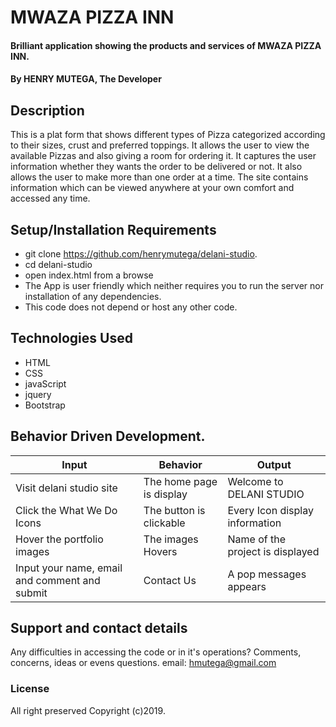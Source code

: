 # MWAZA PIZZA INN
#### Brilliant application showing the products and services of MWAZA PIZZA INN.
#### By **HENRY MUTEGA, The Developer**
## Description
This is a plat form that shows different types of Pizza categorized according to their sizes, crust and preferred toppings. It allows the user to view the available Pizzas and also giving a room for ordering it.
It captures the user information whether they wants the order to be delivered or not.
It also allows the user to make more than one order at a time.
The site contains information which can be viewed anywhere at your own comfort and accessed any time.
## Setup/Installation Requirements
* git clone https://github.com/henrymutega/delani-studio.
* cd delani-studio
* open index.html from a browse
* The App is user friendly which neither requires you to run the server nor installation of any dependencies.
* This code does not depend or host any other code.
## Technologies Used
* HTML
* CSS
* javaScript
* jquery
* Bootstrap


## Behavior Driven Development.

| Input | Behavior | Output        |
| ---------------------- | ----------------------------- | ---------------------- |
| Visit delani studio site | The home page is display| Welcome to DELANI STUDIO |        
| Click the What We Do Icons | The button is clickable| Every Icon display information |
|Hover the portfolio images | The images Hovers | Name of the project is displayed |
|Input your name, email and comment and submit | Contact Us | A pop messages appears |

## Support and contact details
Any difficulties in accessing the code or in it's operations?
Comments, concerns, ideas or evens questions.
email:    hmutega@gmail.com
### License
All right preserved
Copyright (c)2019.
